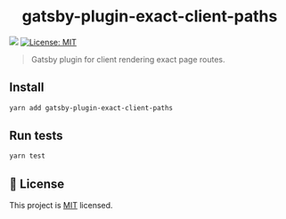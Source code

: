 <h1 align="center">gatsby-plugin-exact-client-paths</h1>
<p>
  <img src="https://img.shields.io/badge/version-0.1.0-blue.svg?cacheSeconds=2592000" />
  <a href="https://github.com/asyarb/gatsby-plugin-exact-client-paths/blob/master/LICENSE">
    <img alt="License: MIT" src="https://img.shields.io/badge/License-MIT-yellow.svg" target="_blank" />
  </a>
</p>

> Gatsby plugin for client rendering exact page routes.

## Install

```sh
yarn add gatsby-plugin-exact-client-paths
```

## Run tests

```sh
yarn test
```

## 📝 License

This project is
[MIT](https://github.com/asyarb/gatsby-plugin-exact-client-paths/blob/master/LICENSE)
licensed.
